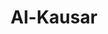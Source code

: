---
title: "Al-Kausar"
arabic: "الكوثر"
no: 108
arabic_no: ١٠٨
ayah: 3
slug: al-kausar
prev: al-maun
next: al-kafirun
---